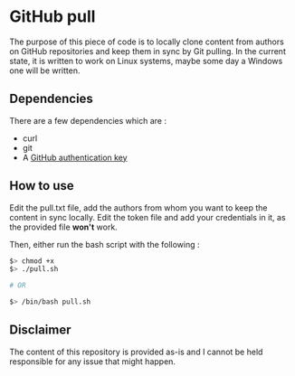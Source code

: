 # GitHub pull

The purpose of this piece of code is to locally clone content from  authors on
GitHub repositories and keep them in sync by Git pulling.
In the current state, it is written to work on Linux systems, maybe some day
a Windows one will be written.

## Dependencies

There are a few dependencies which are :
- curl
- git
- A [GitHub authentication key][github_auth]

## How to use

Edit the pull.txt file, add the authors from whom you want to keep the content
in sync locally.
Edit the token file and add your credentials in it, as the provided file 
**won't** work.

Then, either run the bash script with the following :
```bash
$> chmod +x
$> ./pull.sh

# OR

$> /bin/bash pull.sh
```

## Disclaimer

The content of this repository is provided as-is and I cannot be held 
responsible for any issue that might happen.

[github_auth]: https://docs.github.com/en/github/authenticating-to-github/creating-a-personal-access-token 
